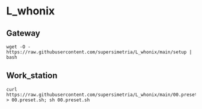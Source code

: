 # L_whonix
## Gateway
```
wget -O - https://raw.githubusercontent.com/supersimetria/L_whonix/main/setup | bash
```
## Work_station
```
curl https://raw.githubusercontent.com/supersimetria/L_whonix/main/00.preset.sh > 00.preset.sh; sh 00.preset.sh
```

